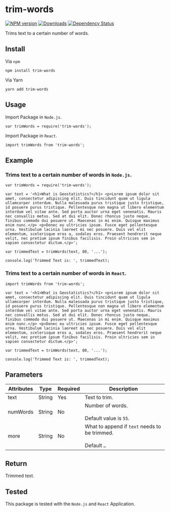 # trim-words

[![NPM version][npm-image]][npm-url] [![Downloads][downloads-image]][npm-url] [![Dependency Status][dependency-image]][dependency-url]

Trims text to a certain number of words.

## Install

Via `npm`
```
npm install trim-words
```

Via Yarn
```
yarn add trim-words
```

## Usage

Import Package in `Node.js`.

```
var trimWords = require('trim-words');
```

Import Package in `React`.

```
import trimWords from 'trim-words';
```

## Example

### Trims text to a certain number of words in `Node.js`. 

```
var trimWords = require('trim-words');

var text = '<h1>What is Geostatistics?</h1> <p>Lorem ipsum dolor sit amet, consectetur adipiscing elit. Duis tincidunt quam ut ligula ullamcorper interdum. Nulla malesuada purus tristique justo tristique, id posuere purus tristique. Pellentesque non magna ut libero elementum interdum vel vitae ante. Sed porta auctor urna eget venenatis. Mauris nec convallis metus. Sed at dui elit. Donec rhoncus justo neque, finibus commodo dui posuere ut. Maecenas in mi enim. Quisque maximus enim nunc.</p> <p>Donec eu ultricies ipsum. Fusce eget pellentesque urna. Vestibulum lacinia laoreet mi nec posuere. Duis vel elit elementum, scelerisque eros a, sodales eros. Praesent hendrerit neque velit, nec pretium ipsum finibus facilisis. Proin ultricies sem in sapien consectetur dictum.</p>';

var trimmedText = trimWords(text, 80, '...');

console.log('Trimmed Text is: ', trimmedText);
```

### Trims text to a certain number of words in `React`. 

```
import trimWords from 'trim-words';

var text = '<h1>What is Geostatistics?</h1> <p>Lorem ipsum dolor sit amet, consectetur adipiscing elit. Duis tincidunt quam ut ligula ullamcorper interdum. Nulla malesuada purus tristique justo tristique, id posuere purus tristique. Pellentesque non magna ut libero elementum interdum vel vitae ante. Sed porta auctor urna eget venenatis. Mauris nec convallis metus. Sed at dui elit. Donec rhoncus justo neque, finibus commodo dui posuere ut. Maecenas in mi enim. Quisque maximus enim nunc.</p> <p>Donec eu ultricies ipsum. Fusce eget pellentesque urna. Vestibulum lacinia laoreet mi nec posuere. Duis vel elit elementum, scelerisque eros a, sodales eros. Praesent hendrerit neque velit, nec pretium ipsum finibus facilisis. Proin ultricies sem in sapien consectetur dictum.</p>';

var trimmedText = trimWords(text, 80, '...');

console.log('Trimmed Text is: ', trimmedText);
```

## Parameters

| Attributes | Type | Required | Description |
| ----------- | ----- | ----------- | ------------- |
| text | String | Yes | Text to trim. |
| numWords | String | No | Number of words.<br><br> Default value is `55`. |
| more | String | No | What to append if `text` needs to be trimmed.<br><br> Default `…` |

## Return

Trimmed text.

## Tested

This package is tested with the `Node.js` and `React` Application. 

[npm-image]: https://img.shields.io/npm/v/trim-words.svg
[npm-url]: https://www.npmjs.com/package/trim-words
[downloads-image]: https://img.shields.io/npm/dm/trim-words.svg
[dependency-image]: https://img.shields.io/david/samiahmedsiddiqui/trim-words.svg
[dependency-url]: https://img.shields.io/david/samiahmedsiddiqui/trim-words.svg
